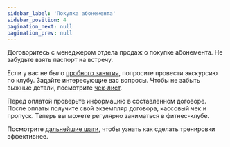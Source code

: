 ```yaml
---
sidebar_label: 'Покупка абонемента'
sidebar_position: 4
pagination_next: null
pagination_prev: null
---
```


Договоритесь с менеджером отдела продаж о покупке абонемента. Не забудьте взять паспорт на встречу.

Если у вас не было [пробного занятия](/docs/Как%20начать%20ходить%20в%20фитнес%20клуб/Пробное%20занятие), попросите провести экскурсию по клубу. Задайте интересующие вас вопросы. Чтобы не забыть выжные детали, посмотрите [чек-лист](/docs/Как%20начать%20ходить%20в%20фитнес%20клуб/Чек-лист%20перед%20покупкой).

Перед оплатой проверьте информацию в составленном договоре.
После оплаты получите свой экземпляр договора, кассовый чек и пропуск.
Теперь вы можете регулярно заниматься в фитнес-клубе. 

Посмотрите [дальнейшие шаги](/docs/Как%20начать%20ходить%20в%20фитнес%20клуб/Дальнейшие%20шаги), чтобы узнать как сделать тренировки эффективнее.
